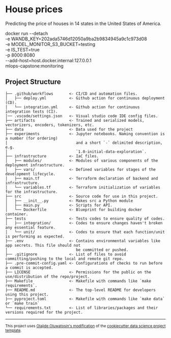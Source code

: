House prices
==============================

Predicting the price of houses in 14 states in the United States of America.

docker run --detach \
-e WANDB_KEY=202ada5746d12050a9ba2b9834945a9c1c973d08 \
-e MODEL_MONITOR_S3_BUCKET=testing \
-e IS_TEST=true \
-p 8000:8080 \
--add-host=host.docker.internal:127.0.0.1 \
mlops-capstone:monitoring



Project Structure
------------
    ├── .github/workflows       <- CI/CD and automation files.
    │   ├── deploy.yml          <- Github action for continuous deployment (CD).
    │   └── integration.yml     <- Github action for continuous integration tests (CI).
    │── .vscode/settings.json   <- Visual studio code IDE config files.
    ├── artifacts               <- Trained and serialized models, vectorizers, encoders, tokenizers, etc.
    ├── data                    <- Data used for the project
    ├── experiments             <- Jupyter notebooks. Naming convention is a number (for ordering)
    │                              and a short `-` delimited description, e.g.
    │                              `1.0-initial-data-exploration`.
    ├── infrastructure          <- IaC files.
    │   ├── modules/            <- Modules of various components of the deployment infrastructure.
    │   ├── vars/               <- Defined variables for stages of the development lifecycle.
    │   ├── main.tf             <- Terraform declaration of backend and infrastructure.
    │   └── variables.tf        <- Terraform initialization of variables for the infrastructure.
    ├── src                     <- Source code for use in this project.
    │   ├── __init__.py         <- Makes src a Python module
    │   ├── main.py             <- Scripts for API.
    │   └── Dockerfile          <- Blueprint for building docker container.
    ├── tests                   <- Tests codes to ensure quality of codes.
    │   ├── integration/        <- Codes to ensure changes haven't broken any essential feature.
    │   └── unit/               <- Codes to ensure that each function/unit is performing as expected.
    ├── .env                    <- Contains environmental variables like app secrets. This file should not
    │                              be committed or pushed.
    ├── .gitignore              <- List of files to avoid committing/pushing to the local and remote git repo.
    ├── .pre-commit-config.yaml <- Configurations of checks to run before a commit is accepted.
    ├── LICENSE                 <- Permissions for the public on the use/distribution of the repo/project.
    ├── Makefile                <- Makefile with commands like `make requirements`.
    ├── README.md               <- The top-level README for developers using this project.
    ├── pyproject.toml          <- Makefile with commands like `make data` or `make train`
    └── requirements.txt        <- List of libraries/packages and their versions required for the project.


--------

<p><small>This project uses <a target="_blank" href="https://github.com/heisguyy/cookiecutter-data-science">Olajide Oluwatosin's modification</a> of the <a target="_blank" href="https://drivendata.github.io/cookiecutter-data-science/">cookiecutter data science project template</a>.
